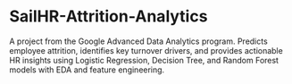 # SailHR-Attrition-Analytics
A project from the Google Advanced Data Analytics program. Predicts employee attrition, identifies key turnover drivers, and provides actionable HR insights using Logistic Regression, Decision Tree, and Random Forest models with EDA and feature engineering.
